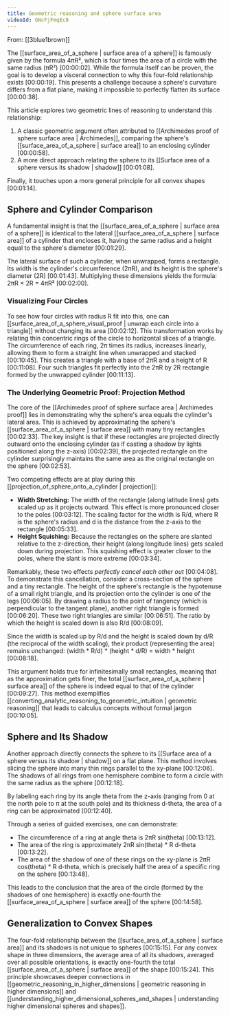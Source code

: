 ```yaml
---
title: Geometric reasoning and sphere surface area
videoId: GNcFjFmqEc8
---
```


From: [[3blue1brown]] <br/> 

The [[surface_area_of_a_sphere | surface area of a sphere]] is famously given by the formula 4πR², which is four times the area of a circle with the same radius (πR²) <a class="yt-timestamp" data-t="00:00:02">[00:00:02]</a>. While the formula itself can be proven, the goal is to develop a visceral connection to why this four-fold relationship exists <a class="yt-timestamp" data-t="00:00:19">[00:00:19]</a>. This presents a challenge because a sphere's curvature differs from a flat plane, making it impossible to perfectly flatten its surface <a class="yt-timestamp" data-t="00:00:38">[00:00:38]</a>.

This article explores two geometric lines of reasoning to understand this relationship:

1.  A classic geometric argument often attributed to [[Archimedes proof of sphere surface area | Archimedes]], comparing the sphere's [[surface_area_of_a_sphere | surface area]] to an enclosing cylinder <a class="yt-timestamp" data-t="00:00:58">[00:00:58]</a>.
2.  A more direct approach relating the sphere to its [[Surface area of a sphere versus its shadow | shadow]] <a class="yt-timestamp" data-t="00:01:08">[00:01:08]</a>.

Finally, it touches upon a more general principle for all convex shapes <a class="yt-timestamp" data-t="00:01:14">[00:01:14]</a>.

## Sphere and Cylinder Comparison

A fundamental insight is that the [[surface_area_of_a_sphere | surface area of a sphere]] is identical to the lateral [[surface_area_of_a_sphere | surface area]] of a cylinder that encloses it, having the same radius and a height equal to the sphere's diameter <a class="yt-timestamp" data-t="00:01:29">[00:01:29]</a>.

The lateral surface of such a cylinder, when unwrapped, forms a rectangle. Its width is the cylinder's circumference (2πR), and its height is the sphere's diameter (2R) <a class="yt-timestamp" data-t="00:01:43">[00:01:43]</a>. Multiplying these dimensions yields the formula: 2πR × 2R = 4πR² <a class="yt-timestamp" data-t="00:02:00">[00:02:00]</a>.

### Visualizing Four Circles

To see how four circles with radius R fit into this, one can [[surface_area_of_a_sphere_visual_proof | unwrap each circle into a triangle]] without changing its area <a class="yt-timestamp" data-t="00:02:12">[00:02:12]</a>. This transformation works by relating thin concentric rings of the circle to horizontal slices of a triangle. The circumference of each ring, 2π times its radius, increases linearly, allowing them to form a straight line when unwrapped and stacked <a class="yt-timestamp" data-t="00:10:45">[00:10:45]</a>. This creates a triangle with a base of 2πR and a height of R <a class="yt-timestamp" data-t="00:11:08">[00:11:08]</a>. Four such triangles fit perfectly into the 2πR by 2R rectangle formed by the unwrapped cylinder <a class="yt-timestamp" data-t="00:11:13">[00:11:13]</a>.

### The Underlying Geometric Proof: Projection Method

The core of the [[Archimedes proof of sphere surface area | Archimedes proof]] lies in demonstrating why the sphere's area equals the cylinder's lateral area. This is achieved by approximating the sphere's [[surface_area_of_a_sphere | surface area]] with many tiny rectangles <a class="yt-timestamp" data-t="00:02:33">[00:02:33]</a>. The key insight is that if these rectangles are projected directly outward onto the enclosing cylinder (as if casting a shadow by lights positioned along the z-axis) <a class="yt-timestamp" data-t="00:02:39">[00:02:39]</a>, the projected rectangle on the cylinder surprisingly maintains the same area as the original rectangle on the sphere <a class="yt-timestamp" data-t="00:02:53">[00:02:53]</a>.

Two competing effects are at play during this [[projection_of_sphere_onto_a_cylinder | projection]]:
*   **Width Stretching:** The width of the rectangle (along latitude lines) gets scaled up as it projects outward. This effect is more pronounced closer to the poles <a class="yt-timestamp" data-t="00:03:12">[00:03:12]</a>. The scaling factor for the width is R/d, where R is the sphere's radius and d is the distance from the z-axis to the rectangle <a class="yt-timestamp" data-t="00:05:33">[00:05:33]</a>.
*   **Height Squishing:** Because the rectangles on the sphere are slanted relative to the z-direction, their height (along longitude lines) gets scaled down during projection. This squishing effect is greater closer to the poles, where the slant is more extreme <a class="yt-timestamp" data-t="00:03:34">[00:03:34]</a>.

Remarkably, these two effects *perfectly cancel each other out* <a class="yt-timestamp" data-t="00:04:08">[00:04:08]</a>.
To demonstrate this cancellation, consider a cross-section of the sphere and a tiny rectangle. The height of the sphere's rectangle is the hypotenuse of a small right triangle, and its projection onto the cylinder is one of the legs <a class="yt-timestamp" data-t="00:06:05">[00:06:05]</a>. By drawing a radius to the point of tangency (which is perpendicular to the tangent plane), another right triangle is formed <a class="yt-timestamp" data-t="00:06:20">[00:06:20]</a>. These two right triangles are similar <a class="yt-timestamp" data-t="00:06:51">[00:06:51]</a>. The ratio by which the height is scaled down is also R/d <a class="yt-timestamp" data-t="00:08:09">[00:08:09]</a>.

Since the width is scaled up by R/d and the height is scaled down by d/R (the reciprocal of the width scaling), their product (representing the area) remains unchanged: (width * R/d) * (height * d/R) = width * height <a class="yt-timestamp" data-t="00:08:18">[00:08:18]</a>.

This argument holds true for infinitesimally small rectangles, meaning that as the approximation gets finer, the total [[surface_area_of_a_sphere | surface area]] of the sphere is indeed equal to that of the cylinder <a class="yt-timestamp" data-t="00:09:27">[00:09:27]</a>. This method exemplifies [[converting_analytic_reasoning_to_geometric_intuition | geometric reasoning]] that leads to calculus concepts without formal jargon <a class="yt-timestamp" data-t="00:10:05">[00:10:05]</a>.

## Sphere and Its Shadow

Another approach directly connects the sphere to its [[Surface area of a sphere versus its shadow | shadow]] on a flat plane. This method involves slicing the sphere into many thin rings parallel to the xy-plane <a class="yt-timestamp" data-t="00:12:06">[00:12:06]</a>. The shadows of all rings from one hemisphere combine to form a circle with the same radius as the sphere <a class="yt-timestamp" data-t="00:12:18">[00:12:18]</a>.

By labeling each ring by its angle theta from the z-axis (ranging from 0 at the north pole to π at the south pole) and its thickness d-theta, the area of a ring can be approximated <a class="yt-timestamp" data-t="00:12:40">[00:12:40]</a>.

Through a series of guided exercises, one can demonstrate:
*   The circumference of a ring at angle theta is 2πR sin(theta) <a class="yt-timestamp" data-t="00:13:12">[00:13:12]</a>.
*   The area of the ring is approximately 2πR sin(theta) * R d-theta <a class="yt-timestamp" data-t="00:13:22">[00:13:22]</a>.
*   The area of the shadow of one of these rings on the xy-plane is 2πR cos(theta) * R d-theta, which is precisely half the area of a specific ring on the sphere <a class="yt-timestamp" data-t="00:13:48">[00:13:48]</a>.

This leads to the conclusion that the area of the circle (formed by the shadows of one hemisphere) is exactly one-fourth the [[surface_area_of_a_sphere | surface area]] of the sphere <a class="yt-timestamp" data-t="00:14:58">[00:14:58]</a>.

## Generalization to Convex Shapes

The four-fold relationship between the [[surface_area_of_a_sphere | surface area]] and its shadows is not unique to spheres <a class="yt-timestamp" data-t="00:15:15">[00:15:15]</a>. For any convex shape in three dimensions, the average area of all its shadows, averaged over all possible orientations, is exactly one-fourth the total [[surface_area_of_a_sphere | surface area]] of the shape <a class="yt-timestamp" data-t="00:15:24">[00:15:24]</a>. This principle showcases deeper connections in [[geometric_reasoning_in_higher_dimensions | geometric reasoning in higher dimensions]] and [[understanding_higher_dimensional_spheres_and_shapes | understanding higher dimensional spheres and shapes]].